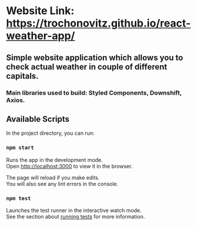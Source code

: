 # Website Link: https://trochonovitz.github.io/react-weather-app/

## Simple website application which allows you to check actual weather in couple of different capitals.

### Main libraries used to build: Styled Components, Downshift, Axios.

## Available Scripts

In the project directory, you can run:

### `npm start`

Runs the app in the development mode.\
Open [http://localhost:3000](http://localhost:3000) to view it in the browser.

The page will reload if you make edits.\
You will also see any lint errors in the console.

### `npm test`

Launches the test runner in the interactive watch mode.\
See the section about [running tests](https://facebook.github.io/create-react-app/docs/running-tests) for more information.
